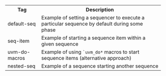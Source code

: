 <table>
  <tr>
    <th>Tag</th>
    <th>Description</th>
  </tr>
  <tr>
    <td>default-seq</td>
    <td>Example of setting a sequencer to execute a particular sequence by default during some phase</td>
  </tr>
  <tr>
    <td>seq-item</td>
    <td>Example of starting a sequence item within a given sequence </td>
  </tr>
  <tr>
    <td>uvm-do-macros</td>
    <td>Example of using <code>`uvm_do*</code> macros to start sequence items (alternative approach) </td>
  </tr>
  <tr>
    <td>nested-seq</td>
    <td>Example of a sequence starting another sequence</td>
  </tr>
</table>
